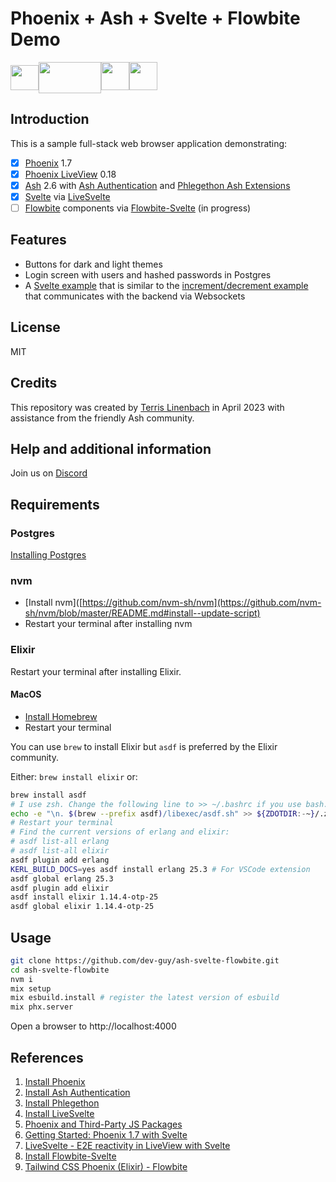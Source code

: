 # Phoenix + Ash + Svelte + Flowbite Demo

<img src="https://seeklogo.com/images/P/phoenix-logo-D15F067911-seeklogo.com.png" height=40 width=45><img align="top" src="https://ash-hq.org/images/ash-logo-side.svg" height=50 width=100><nbsp><img  src="https://upload.wikimedia.org/wikipedia/commons/1/1b/Svelte_Logo.svg" height=45 width=45><img src="https://flowbite-svelte.com/images/flowbite-svelte-icon-logo.svg" height=45 width=45>

## Introduction

This is a sample full-stack web browser application demonstrating:

- [x] [Phoenix](https://www.phoenixframework.org/) 1.7
- [x] [Phoenix LiveView](https://hexdocs.pm/phoenix_live_view/Phoenix.LiveView.html) 0.18 
- [x] [Ash](https://ash-hq.org) 2.6 with [Ash Authentication](https://github.com/team-alembic/ash_authentication) and [Phlegethon Ash Extensions](https://github.com/frankdugan3/phlegethon) 
- [x] [Svelte](https://svelte.dev) via [LiveSvelte](https://github.com/woutdp/live_svelte)
- [ ] [Flowbite](https://flowbite.com) components via [Flowbite-Svelte](https://flowbite-svelte.com) (in progress)

## Features

- Buttons for dark and light themes
- Login screen with users and hashed passwords in Postgres
- A [Svelte example](https://github.com/woutdp/live_svelte#create-a-svelte-component) that is similar to the [increment/decrement example](https://svelte.dev/repl/65fc4b475b884dcba414139848ff02ef) that communicates with the backend via Websockets

## License

MIT

## Credits

This repository was created by [Terris Linenbach](https://genserver.social/Terris) in April 2023 with assistance from the friendly Ash community.

## Help and additional information

Join us on [Discord](https://discord.com/invite/D7FNG2q)

## Requirements

### Postgres

[Installing Postgres](https://www.postgresql.org/docs/current/tutorial-install.html)

### nvm

- [Install nvm]([https://github.com/nvm-sh/nvm](https://github.com/nvm-sh/nvm/blob/master/README.md#install--update-script)
- Restart your terminal after installing nvm

### Elixir

Restart your terminal after installing Elixir.

#### MacOS

- [Install Homebrew](https://docs.brew.sh/Installation)
- Restart your terminal

You can use `brew` to install Elixir but `asdf` is preferred by the Elixir community.

Either: `brew install elixir` or:

```sh
brew install asdf
# I use zsh. Change the following line to >> ~/.bashrc if you use bash.
echo -e "\n. $(brew --prefix asdf)/libexec/asdf.sh" >> ${ZDOTDIR:-~}/.zshrc
# Restart your terminal
# Find the current versions of erlang and elixir:
# asdf list-all erlang
# asdf list-all elixir
asdf plugin add erlang
KERL_BUILD_DOCS=yes asdf install erlang 25.3 # For VSCode extension
asdf global erlang 25.3
asdf plugin add elixir
asdf install elixir 1.14.4-otp-25
asdf global elixir 1.14.4-otp-25
```

## Usage

```sh
git clone https://github.com/dev-guy/ash-svelte-flowbite.git
cd ash-svelte-flowbite
nvm i
mix setup
mix esbuild.install # register the latest version of esbuild
mix phx.server
```

Open a browser to http://localhost:4000

## References

1. [Install Phoenix](https://hexdocs.pm/phoenix/installation.html)
2. [Install Ash Authentication](https://hexdocs.pm/ash_authentication_phoenix/getting-started-with-ash-authentication-phoenix.html)
3. [Install Phlegethon](https://github.com/frankdugan3/phlegethon/blob/main/documentation/tutorials/get-started.md)
4. [Install LiveSvelte](https://github.com/woutdp/live_svelte/blob/master/README.md)
5. [Phoenix and Third-Party JS Packages](https://hexdocs.pm/phoenix/asset_management.html)
6. [Getting Started: Phoenix 1.7 with Svelte](https://medium.com/@alistairisrael/phoenix-1-7-with-svelte-12257d853ed1)
7. [LiveSvelte - E2E reactivity in LiveView with Svelte](https://elixirforum.com/t/livesvelte-e2e-reactivity-in-liveview-with-svelte/54822/4)
8. [Install Flowbite-Svelte](https://medium.com/mkdir-awesome/getting-started-with-flowbite-svelte-37b086ce9db5)
9. [Tailwind CSS Phoenix (Elixir) - Flowbite](https://flowbite.com/docs/getting-started/phoenix/)

